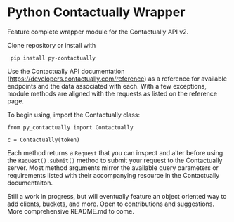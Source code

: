 # Python Contactually Wrapper
 Feature complete wrapper module for the Contactually API v2. 
 
 Clone repository or install with 
 
 <code> pip install py-contactually </code>
 
Use the Contactually API documentation (https://developers.contactually.com/reference) as a reference for available endpoints and the data associated with each. With a few exceptions, module methods are aligned with the requests as listed on the reference page.

To begin using, import the Contactually class: 

    from py_contactually import Contactually 

    c = Contactually(token)


Each method returns a <code>Request</code> that you can inspect and alter before using the <code>Request().submit()</code> method to submit your request to the Contactually server. Most method arguments mirror the available query parameters or requirements listed with their accompanying resource in the Contactually documentaiton. 

Still a work in progress, but will eventually feature an object oriented way to add clients, buckets, and more. Open to contributions and suggestions. More comprehensive README.md to come. 
